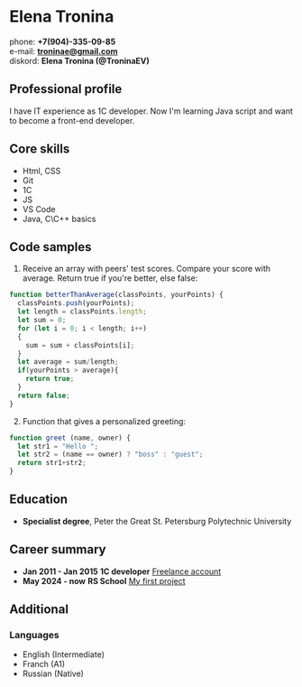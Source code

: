 # Elena Tronina
phone: **+7(904)-335-09-85**  
e-mail: **troninae@gmail.com**  
diskord: **Elena Tronina (@TroninaEV)**

## Professional profile
I have IT experience as 1C developer. Now I'm learning Java script and want to become a front-end developer.

## Core skills
- Html, CSS
- Git
- 1C
- JS
- VS Code
- Java, C\C++ basics

## Code samples
1. Receive an array with peers' test scores. Compare your score with average.
Return true if you're better, else false:
```js
function betterThanAverage(classPoints, yourPoints) {
  classPoints.push(yourPoints);
  let length = classPoints.length;
  let sum = 0;
  for (let i = 0; i < length; i++)
  {
    sum = sum + classPoints[i];
  }
  let average = sum/length;
  if(yourPoints > average){
    return true;
  }
  return false;
}
```
2.  Function that gives a personalized greeting:
```js
function greet (name, owner) {
  let str1 = "Hello ";
  let str2 = (name == owner) ? "boss" : "guest";
  return str1+str2;
}
```

## Education
- **Specialist degree**,  Peter the Great St. Petersburg Polytechnic University

## Career summary
- **Jan 2011 - Jan 2015** **1C developer** [Freelance account](https://1clancer.ru/user.info/userId=4018)
- **May 2024 - now** **RS School** [My first project](https://troninaev.github.io/rsschool-cv/cv)        
## Additional
### Languages
 - English (Intermediate)
 - Franch (A1)
 - Russian (Native)

